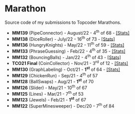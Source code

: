 # Marathon
Source code of my submissions to Topcoder Marathons.

* **MM139** (PipeConnector) - August/22 - 4<sup>th</sup> of 68 - <a href="https://tc-wleite.github.io/mm139.html">[Stats]</a>
* **MM138** (DiceRoller) - July/22 - 16<sup>th</sup> of 73 - <a href="https://tc-wleite.github.io/mm138.html">[Stats]</a>
* **MM136** (HungryKnights) - May/22 - 11<sup>th</sup> of 59 - <a href="https://tc-wleite.github.io/mm136.html">[Stats]</a>
* **MM133** (PhraseGuessing) - Feb/22 - 4<sup>th</sup> of 35 - <a href="https://tc-wleite.github.io/mm133.html">[Stats]</a>
* **MM132** (BouncingBalls) - Jan/22 - 4<sup>th</sup> of 43 - <a href="https://tc-wleite.github.io/mm132.html">[Stats]</a>
* **TCO21 Final** (CoinCollector) - Nov/21 - 3<sup>rd</sup> of 12 - <a href="https://tc-wleite.github.io/tco21.html">[Stats]</a>
* **MM130** (GraphLabeling) - Oct/21 - **1<sup>st</sup>** of 64 - <a href="https://tc-wleite.github.io/mm130.html">[Stats]</a>
* **MM129** (ChickenRun) - Sep/21 - 4<sup>th</sup> of 57
* **MM128** (BallSwaps) - Aug/21 - **1<sup>st</sup>** of 70
* **MM126** (Slider) - May/21 - 10<sup>th</sup> of 67
* **MM125** (Lines) - Mar/21 - 7<sup>th</sup> of 53
* **MM123** (Jewels) - Feb/21 - **1<sup>st</sup>** of 67
* **MM122** (SuperMinesweeper) - Dec/20 - 7<sup>th</sup> of 84
